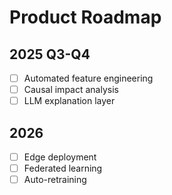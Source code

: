 # Product Roadmap

## 2025 Q3-Q4
- [ ] Automated feature engineering
- [ ] Causal impact analysis
- [ ] LLM explanation layer

## 2026
- [ ] Edge deployment
- [ ] Federated learning
- [ ] Auto-retraining

